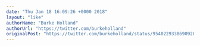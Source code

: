 ```yaml
---
date: "Thu Jan 18 16:09:26 +0000 2018"
layout: "like"
authorName: "Burke Holland"
authorUrl: "https://twitter.com/burkeholland"
originalPost: "https://twitter.com/burkeholland/status/954022933869092864"
---
```

